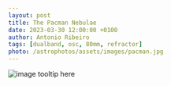 ```yaml
---
layout: post
title: The Pacman Nebulae
date: 2023-03-30 12:00:00 +0100
author: Antonio Ribeiro
tags: [dualband, osc, 80mm, refractor]
photo: /astrophotos/assets/images/pacman.jpg
---
```


![image tooltip here]({{page.photo}})